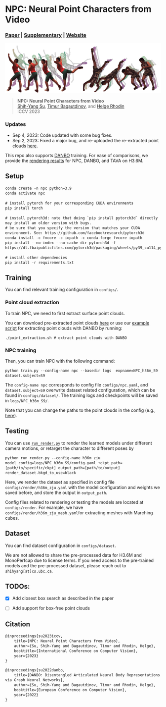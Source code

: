 # NPC: Neural Point Characters from Video

### [Paper](https://https://arxiv.org/abs/2304.02013) | [Supplementary](https://lemonatsu.github.io/files/npc/supp.pdf) | [Website](https://lemonatsu.github.io/npc/) 
![](imgs/front.png)
>**NPC: Neural Point Characters from Video**\
>[Shih-Yang Su](https://lemonatsu.github.io/), [Timur Bagautdinov](https://scholar.google.ch/citations?user=oLi7xJ0AAAAJ&hl=en), and [Helge Rhodin](http://helge.rhodin.de/)\
>ICCV 2023

### Updates
- Sep 4, 2023: Code updated with some bug fixes.
- Sep 2, 2023: Fixed a major bug, and re-uploaded the re-extracted point clouds [here](https://drive.google.com/drive/folders/1tdTQDgu0lvJWxMu-xOOLxg-ilVos0EB9?usp=sharing).

This repo also supports [DANBO](https://github.com/LemonATsu/DANBO-pytorch) training. 
For ease of comparisons, we provide the [rendering results](https://drive.google.com/file/d/18dpTxbcCi28M_vHduSJxi5TfpBoyUa8Q/view?usp=sharing) for NPC, DANBO, and TAVA on H3.6M. 

## Setup
```
conda create -n npc python=3.9
conda activate npc

# install pytorch for your corresponding CUDA environments
pip install torch

# install pytorch3d: note that doing `pip install pytorch3d` directly may install an older version with bugs.
# be sure that you specify the version that matches your CUDA environment. See: https://github.com/facebookresearch/pytorch3d
conda install -c fvcore -c iopath -c conda-forge fvcore iopath
pip install --no-index --no-cache-dir pytorch3d -f https://dl.fbaipublicfiles.com/pytorch3d/packaging/wheels/py39_cu114_pyt1110/download.html

# install other dependencies
pip install -r requirements.txt

```
## Training
You can find relevant training configuration in `configs/`.
### Point cloud extraction
To train NPC, we need to first extract surface point clouds. 

You can download pre-extracted point clouds [here](https://drive.google.com/drive/folders/1tdTQDgu0lvJWxMu-xOOLxg-ilVos0EB9?usp=sharing) or use our [example script](https://github.com/LemonATsu/NPC-pytorch/blob/main/point_extraction.sh) for extracting point clouds with DANBO by running:
```
./point_extraction.sh # extract point clouds with DANBO
```

### NPC training
Then, you can train NPC with the following command:
```
python train.py --config-name npc --basedir logs  expname=NPC_h36m_S9 dataset.subject=S9
```
The `config-name npc` corresponds to config file `configs/npc.yaml`, and `dataset.subject=S9` overwrite dataset related configuration, which can be found in `configs/dataset/`. The training logs and checkpoints will be saved in `logs/NPC_h36m_S9/`.

Note that you can change the paths to the point clouds in the config (e.g., [here](https://github.com/LemonATsu/NPC-pytorch/blob/main/configs/npc.yaml#L15)).

## Testing
You can use [`run_render.py`](run_render.py) to render the learned models under different camera motions, or retarget the character to different poses by
```
python run_render.py --config-name h36m_zju model_config=logs/NPC_h36m_S9/config.yaml +ckpt_path=[path/to/specific/ckpt] output_path=[path/to/output] render_dataset.bkgd_to_use=black
```
Here, we render the dataset as specified in config file `configs/render/h36m_zju.yaml` with the model configuration and weights we saved before, and store the output in `output_path`.
	
Config files related to rendering or testing the models are located at `configs/render`. For example, we have `configs/render/h36m_zju_mesh.yaml`for extracting meshes with Marching cubes.

## Dataset
You can find dataset configuration in `configs/dataset`.

We are not allowed to share the pre-processed data for H3.6M and MonoPerfcap due to license terms. If you need access to the pre-trained models and the pre-processed dataset, please reach out to `shihyang[at]cs.ubc.ca`.

## TODOs:
- [x] Add closest box search as described in the paper
- [ ] Add support for box-free point clouds


## Citation
```
@inproceedings{su2023iccv,
    title={NPC: Neural Point Characters from Video},
    author={Su, Shih-Yang and Bagautdinov, Timur and Rhodin, Helge},
    booktitle={International Conference on Computer Vision},
    year={2023}
}
```
```
@inproceedings{su2022danbo,
    title={DANBO: Disentangled Articulated Neural Body Representations via Graph Neural Networks},
    author={Su, Shih-Yang and Bagautdinov, Timur and Rhodin, Helge},
    booktitle={European Conference on Computer Vision},
    year={2022}
}
```
